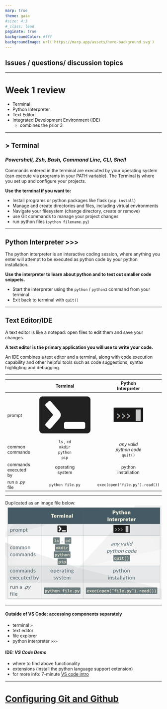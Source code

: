 ```yaml
---
marp: true
theme: gaia
#size: 4:3
#_class: lead
paginate: true
backgroundColor: #fff
backgroundImage: url('https://marp.app/assets/hero-background.svg')
---
```

## Issues / questions/ discussion  topics


---
# Week 1 review
- Terminal
- Python Interpreter
- Text Editor
- Integrated Development Environment (IDE)
  - combines the prior 3

---
<style scoped>
{font-size: 30px;}
</style>

## > Terminal  
### _Powershell, Zsh, Bash, Command Line, CLI, Shell_
Commands entered in the terminal are executed by your operating system (can execute via programs in your PATH variable). The Terminal is where you set up and configure your projects. 

**Use the terminal if you want to:**
- Install programs or python packages like flask (`pip install`)
- Manage and create directories and files, including virtual environments
- Navigate your filesystem (change directory, create or remove)
- use Git commands to manage your project changes
- run python files (`python filename.py`)
---

## Python Interpreter >>>
The python interpreter is an interactive coding session, where anything you enter will attempt to be executed as python code by your python installation.

**Use the interpreter to learn about python and to test out smaller code snippets.**

- Start the interpreter using the `python` / `python3` command from your terminal
- Exit back to terminal with `quit()`
---

## Text Editor/IDE
A text editor is like a notepad: open files to edit them and save your changes. 

**A text editor is the primary application you will use to write your code.**

An IDE combines a text editor and a terminal, along with code execution capability and other helpful tools such as code suggestions, syntax highligting  and debugging. 

---

| | Terminal  | Python <br>Interpreter |
|-| :-----------: | :-----------: |
|prompt | ![w:70](./rsc/terminal.png)      |  ![w:110](./rsc/pi.png)      |
|common <br> commands | `ls` , `cd` <br> `mkdir` <br> `python` <br> `pip` | _any valid <br> python code_ <br> `quit()`
|commands <br> executed by | operating <br> system | python <br> installation |
| run a _.py_ <br> file | `python file.py` | `exec(open("file.py").read())` 

---
Duplicated as an image file below:
![h:580](./rsc/terminal_vs_pyint.png)

---
#### Outside of VS Code: accessing components separately
- terminal `>`
- text editor
- file explorer
- python interpreter `>>>`
#### IDE: _VS Code Demo_
- where to find above functionality
- extensions (install the python language support extension)
- for more info: 7-minute [VS code intro](https://www.youtube.com/watch?v=B-s71n0dHUk) 
---

# [Configuring Git and Github](week02_02_slides_git_gh.md)
